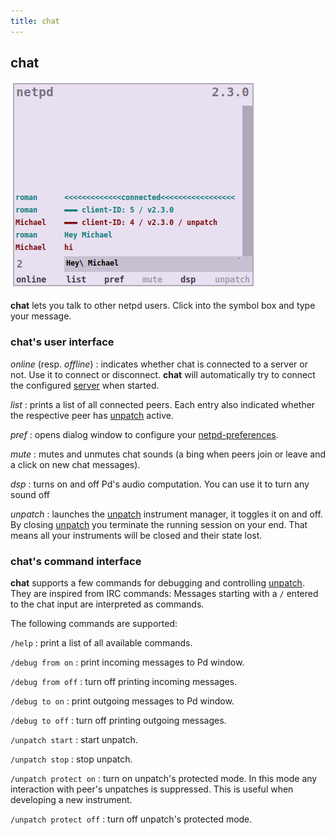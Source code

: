 ```yaml
---
title: chat
---
```


## chat


![chat](chat.png)

**chat** lets you talk to other netpd users. Click into the symbol box and type
your message.

### chat's user interface

*online* (resp. *offline*)
: indicates whether chat is connected to a server or not. Use it to connect or
disconnect. **chat** will automatically try to connect the configured
[server](../server) when started.

*list*
: prints a list of all connected peers. Each entry also indicated whether
the respective peer has [unpatch](../unpatch) active.

*pref*
: opens dialog window to configure your [netpd-preferences](../netpd-preferences).

*mute*
: mutes and unmutes chat sounds (a bing when peers join or leave and a  click
on new chat messages).

*dsp*
: turns on and off Pd's audio computation. You can use it to turn any sound off

*unpatch*
: launches the [unpatch](../unpatch) instrument manager, it toggles it on and off.
By closing [unpatch](../unpatch) you terminate the running session on your end.
That means all your instruments will be closed and their state lost.

### chat's command interface

**chat** supports a few commands for debugging and controlling [unpatch](../unpatch). They are
inspired from IRC commands: Messages starting with a `/` entered to the chat
input are interpreted as commands.

The following commands are supported:

`/help`
: print a list of all available commands.

`/debug from on`
: print incoming messages to Pd window.

`/debug from off`
: turn off printing incoming messages.

`/debug to on`
: print outgoing messages to Pd window.

`/debug to off`
: turn off printing outgoing messages.

`/unpatch start`
: start unpatch.

`/unpatch stop`
: stop unpatch.

`/unpatch protect on`
: turn on unpatch's protected mode. In this mode any interaction with peer's
unpatches is suppressed. This is useful when developing a new instrument.

`/unpatch protect off`
: turn off unpatch's protected mode.

